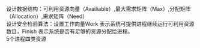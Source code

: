 
设计数据结构：可利用资源向量（Availiable）,最大需求矩阵（Max）,分配矩阵（Allocation）,需求矩阵（Need）\
设计安全检验算法：设置工作向量Work 表示系统可提供进程继续运行可利用资源数目，Finish 表示系统是否有足够的资源分配给进程。 \
5个进程四类资源